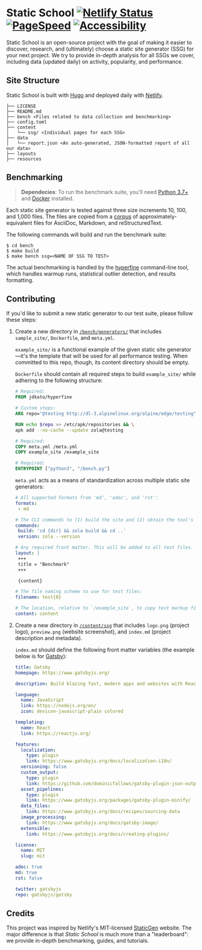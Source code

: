 # Static School [![Netlify Status](https://api.netlify.com/api/v1/badges/ed60bc51-026c-4e4d-b22f-3b16cfc70493/deploy-status)](https://app.netlify.com/sites/festive-wiles-39ebae/deploys) [![PageSpeed](https://img.shields.io/badge/PageSpeed-98%20%2F%20100-success?style=flat&logo=google&logoColor=white)](https://developers.google.com/speed/pagespeed/insights/?url=https%3A%2F%2Fstaticschool.com%2F&tab=desktop) [![Accessibility](https://img.shields.io/badge/accessibility-passing-success?style=flat&logo=html5&logoColor=white)](https://wave.webaim.org/report#/https://staticschool.com/)

Static School is an open-source project with the goal of making it easier to discover, research, and (ultimately) choose a static site generator (SSG) for your next project. We try to provide in-depth analysis for all SSGs we cover, including data (updated daily) on activity, popularity, and performance.

## Site Structure

Static School is built with [Hugo](https://gohugo.io/) and deployed daily with [Netlify](https://www.netlify.com/).

```text
├── LICENSE
├── README.md
├── bench <Files related to data collection and benchmarking>
├── config.toml
├── content
│   └── ssg/ <Individual pages for each SSG>
├── data
│   └── report.json <An auto-generated, JSON-formatted report of all our data>
├── layouts
├── resources
```

## Benchmarking

> **Dependecies**: To run the benchmark suite, you'll need [Python 3.7+](https://www.python.org/downloads/) and [Docker](https://www.docker.com/products/docker-desktop) installed.

Each static site generator is tested against three size increments 10, 100, and 1,000 files. The files are copied from a [corpus](https://github.com/errata-ai/static-school/tree/master/bench/corpus) of approximately-equivalent files for AsciiDoc, Markdown, and reStructuredText.

The following commands will build and run the benchmark suite:

```shell
$ cd bench
$ make build
$ make bench ssg=<NAME OF SSG TO TEST>
```

The actual benchmarking is handled by the [hyperfine](https://github.com/sharkdp/hyperfine) command-line tool, which handles warmup runs, statistical outlier detection, and results formatting.

## Contributing

If you'd like to submit a new static generator to our test suite, please follow these steps:

1. Create a new directory in [`/bench/generators/`][1] that includes `sample_site/`, `Dockerfile`, and `meta.yml`.

   `example_site/` is a functional example of the given static site generator&mdash;it's the template that will be used for all performance testing. When committed to this repo, though, its content directory should be empty.

   `Dockerfile` should contain all required steps to build `example_site/` while adhering to the following structure:

   ```dockerfile
   # Required:
   FROM jdkato/hyperfine

   # Custom steps:
   ARG repo="@testing http://dl-3.alpinelinux.org/alpine/edge/testing"

   RUN echo $repo >> /etc/apk/repositories && \
   apk add --no-cache --update zola@testing

   # Required:
   COPY meta.yml /meta.yml
   COPY example_site /example_site

   # Required:
   ENTRYPOINT ["python3", "/bench.py"]
   ```

   `meta.yml` acts as a means of standardization across multiple static site generators:

   ```yaml
   # All supported formats from 'md', 'adoc', and 'rst':
   formats:
    - md

   # The CLI commands to (1) build the site and (2) obtain the tool's version:
   commands:
    build: 'cd {dir} && zola build && cd ..'
    version: zola --version

   # Any required front matter. This will be added to all test files.
   layout: |
    +++
    title = "Benchmark"
    +++

    {content}

   # The file naming scheme to use for test files:
   filename: test{0}

   # The location, relative to `/example_site`, to copy test markup files:
   content: content
   ```
2. Create a new directory in [`/content/ssg`](https://github.com/errata-ai/static-school/tree/master/content/ssg) that includes `logo.png` (project logo), `preview.png` (website screenshot), and `index.md` (project description and metadata).

   `index.md` should define the following front matter variables (the example below is for [Gatsby](https://www.gatsbyjs.org/)):

   ```yaml
   title: Gatsby
   homepage: https://www.gatsbyjs.org/

   description: Build blazing fast, modern apps and websites with React.

   language:
     name: JavaScript
     link: https://nodejs.org/en/
     icon: devicon-javascript-plain colored

   templating:
     name: React
     link: https://reactjs.org/

   features:
     localization:
       type: plugin
       link: https://www.gatsbyjs.org/docs/localization-i18n/
     versioning: false
     custom_output:
       type: plugin
       link: https://github.com/dominicfallows/gatsby-plugin-json-output
     asset_pipelines:
       type: plugin
       link: https://www.gatsbyjs.org/packages/gatsby-plugin-minify/
     data_files:
       link: https://www.gatsbyjs.org/docs/recipes/sourcing-data
     image_processing:
       link: https://www.gatsbyjs.org/docs/gatsby-image/
     extensible:
       link: https://www.gatsbyjs.org/docs/creating-plugins/

   license:
     name: MIT
     slug: mit

   adoc: true
   md: true
   rst: false

   twitter: gatsbyjs
   repo: gatsbyjs/gatsby
   ```

## Credits

This project was inspired by Netlify's MIT-licensed [StaticGen](https://www.staticgen.com/) website. The major difference is that *Static School* is much more than a "leaderboard": we provide in-depth benchmarking, guides, and tutorials.


[1]: https://github.com/errata-ai/static-school/tree/master/bench/generators
